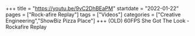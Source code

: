 +++
title = "https://youtu.be/9vC2DhBEaPM"
startdate = "2022-01-22"
pages = ["Rock-afire Replay"]
tags = ["Videos"]
categories = ["Creative Engineering","ShowBiz Pizza Place"]
+++
(OLD) 60FPS She Got The Look - Rockafire Replay
